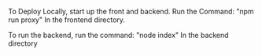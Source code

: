 To Deploy Locally, start up the front and backend.
Run the Command:
  "npm run proxy"
In the frontend directory.

To run the backend, run the command:
  "node index"
In the backend directory
